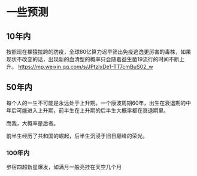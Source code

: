 # 一些预测

## 10年内

按照现在裸猿拉跨的防疫，全球80亿算力迟早筛出免疫逃逸更厉害的毒株，如果现状不改变的话，出现新的血清型的概率只会随着益生菌19流行的时间不断上升。
https://mp.weixin.qq.com/s/JPtzlxDe1-TT7cmBuS02_w

## 50年内

每个人的一生不可能是永远处于上升期。一个康波周期60年，出生在衰退期的中年后可能进入上升期，前半生在上升期的后半生大概率都在衰退期里。

而我，大概率是后者。

前半生经历了共和国的崛起，后半生沉浸于旧日巅峰的荣光。

### 100年内

参宿四超新星爆发，如满月一般亮挂在天空几个月